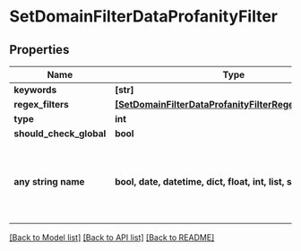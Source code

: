 # SetDomainFilterDataProfanityFilter


## Properties
Name | Type | Description | Notes
------------ | ------------- | ------------- | -------------
**keywords** | **[str]** |  | [optional] 
**regex_filters** | [**[SetDomainFilterDataProfanityFilterRegexFiltersInner]**](SetDomainFilterDataProfanityFilterRegexFiltersInner.md) |  | [optional] 
**type** | **int** |  | [optional] 
**should_check_global** | **bool** |  | [optional] 
**any string name** | **bool, date, datetime, dict, float, int, list, str, none_type** | any string name can be used but the value must be the correct type | [optional]

[[Back to Model list]](../README.md#documentation-for-models) [[Back to API list]](../README.md#documentation-for-api-endpoints) [[Back to README]](../README.md)


